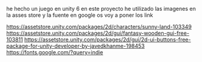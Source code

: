 he hecho un juego en unity 6
en este proyecto he utilizado las imagenes en la asses store y la fuente en google os voy a poner los link

https://assetstore.unity.com/packages/2d/characters/sunny-land-103349
https://assetstore.unity.com/packages/2d/gui/fantasy-wooden-gui-free-103811
https://assetstore.unity.com/packages/2d/gui/2d-ui-buttons-free-package-for-unity-developer-by-javedkhanme-198453
https://fonts.google.com/?query=indie

